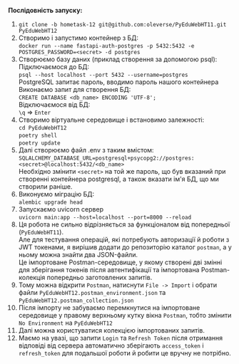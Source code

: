 **Послідовність запуску:**
1. `git clone -b hometask-12 git@github.com:oleverse/PyEduWebHT11.git PyEduWebHT12`
2. Створимо і запустимо контейнер з БД:  
`docker run --name fastapi-auth-postgres -p 5432:5432 -e POSTGRES_PASSWORD=<secret> -d postgres`
3. Створюємо базу даних (приклад створення за допомогою psql):  
Підключаємося до БД:  
`psql --host localhost --port 5432 --username=postgres`  
PostgreSQL запитає пароль, вводимо пароль нашого контейнера  
Виконаємо запит для створення БД:  
`CREATE DATABASE <db_name> ENCODING 'UTF-8';`  
Відключаємося від БД:  
`\q` => `Enter`
4. Створимо віртуальне середовище і встановимо залежності:     
`cd PyEduWebHT12`  
`poetry shell`  
`poetry update`
5. Далі створюємо файл .env з таким вмістом:  
`SQLALCHEMY_DATABASE_URL=postgresql+psycopg2://postgres:<secret>@localhost:5432/<db_name>`  
Необхідно змінити `<secret>` на той же пароль, що був вказаний при створенні контейнера postgresql,
а також вказати ім'я БД, що ми створили раніше.
6. Виконуємо міграцію БД:  
`alembic upgrade head`
7. Запускаємо uvicorn сервер  
`uvicorn main:app --host=localhost --port=8000 --reload`  
8. Ця робота не сильно відрізняється за функціоналом від попередньої (`PyEduWebHT11`).  
Але для тестування операцій, які потребують авторизації й роботи з JWT токенами, я вирішив
додати до репозиторію каталог `postman`, а у ньому можна знайти два JSON-файли.  
Це імпортоване Postman-середовище, у якому створені дві змінні для зберігання
токенів після автентифікації та імпортована Postman-колекція попередньо заготовлених запитів.
9. Тому можна відкрити `Postman`, натиснути `File -> Import` і обрати файли
`PyEduWebHT12.postman_environment.json` та `PyEduWebHT12.postman_collection.json`
10. Після імпорту не забуваємо перемкнутися на імпортоване середовище у правому верхньому кутку
вікна `Postman`, тобто змінити `No Environment` на `PyEduWebHT12`
11. Далі можна користуватися колекцією імпортованих запитів.
12. Маємо на увазі, що запити `Login` та `Refresh Token` після отримання відповіді від
сервера автоматично зберігають `access_token` i `refresh_token` для подальшої роботи й
робити це вручну не потрібно.
